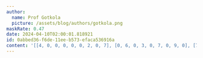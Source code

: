 ```yaml
---
author:
  name: Prof Gotkola
  picture: /assets/blog/authors/gotkola.png
maskRate: 0.47
date: 2024-04-10T02:00:01.818921
id: 0abbed36-f6de-11ee-b573-efaca536916a
content: '[[4, 0, 0, 0, 0, 0, 2, 0, 7], [0, 6, 0, 3, 0, 7, 0, 9, 0], [7, 3, 0, 0, 0, 0, 0, 6, 0], [9, 1, 0, 7, 5, 3, 4, 8, 2], [0, 0, 0, 1, 8, 0, 0, 7, 0], [2, 7, 0, 0, 6, 0, 3, 0, 5], [5, 8, 0, 4, 0, 0, 9, 0, 6], [6, 0, 4, 2, 0, 0, 1, 5, 3], [0, 2, 3, 6, 9, 5, 7, 0, 0]]'
---
```


